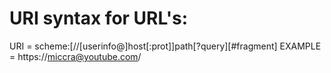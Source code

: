 # URI syntax for URL's:
URI = scheme:[//[userinfo@]host[:prot]]path[?query][#fragment]
EXAMPLE = https://miccra@youtube.com/
